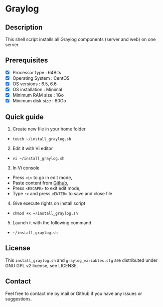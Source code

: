 # Graylog

## Description
This shell script installs all Graylog components (server and web) on one server.

## Prerequisites
- [x] Processor type : 64Bits
- [x] Operating System : CentOS
- [x] OS versions : 6.5, 6.6
- [x] OS installation : Minimal
- [x] Minimum RAM size : 1Go
- [x] Minimum disk size : 60Go

## Quick guide
1. Create new file in your home folder
  - `touch ~/install_graylog.sh`
2. Edit it with Vi editor
  - `vi ~/install_graylog.sh`
3. In Vi console
  * Press `<i>` to go in edit mode,
  * Paste content from [Github](https://github.com/mikael-andre/Graylog/blob/master/install_graylog.sh),
  * Press `<ESCAPE>` to exit edit mode,
  * Type `:x` and press `<ENTER>` to save and close file
4. Give execute rights on install script
  - `chmod +x ~/install_graylog.sh`
5. Launch it with the following command
  - `~/install_graylog.sh`

## License ##
This `install_graylog.sh` and `graylog_variables.cfg` are distributed under GNU GPL v2 license, see LICENSE.

## Contact
Feel free to contact me by mail or Github if you have any issues or suggestions.
